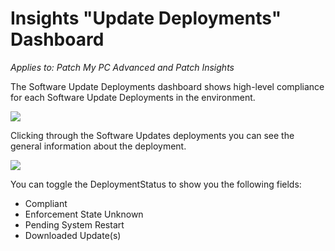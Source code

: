# Insights "Update Deployments" Dashboard

_Applies to: Patch My PC Advanced and Patch Insights_

The Software Update Deployments dashboard shows high-level compliance for each Software Update Deployments in the environment.

![](../../../.gitbook/assets/image-\(304\).png)

Clicking through the Software Updates deployments you can see the general information about the deployment.

![](../../../.gitbook/assets/image-\(306\).png)

You can toggle the DeploymentStatus to show you the following fields:

* Compliant
* Enforcement State Unknown
* Pending System Restart
* Downloaded Update(s)
